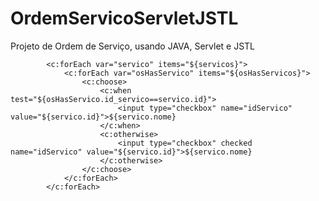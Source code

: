 # OrdemServicoServletJSTL
Projeto de Ordem de Serviço, usando JAVA, Servlet e JSTL


            <c:forEach var="servico" items="${servicos}">
                <c:forEach var="osHasServico" items="${osHasServicos}">
                    <c:choose>
                        <c:when test="${osHasServico.id_servico==servico.id}">
                            <input type="checkbox" name="idServico" value="${servico.id}">${servico.nome}
                        </c:when>
                        <c:otherwise>
                            <input type="checkbox" checked name="idServico" value="${servico.id}">${servico.nome}
                        </c:otherwise>
                    </c:choose>
                </c:forEach>
            </c:forEach>
